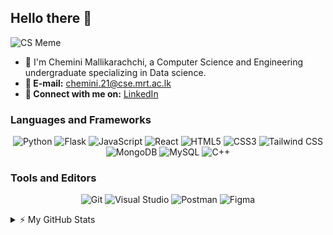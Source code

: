 ## Hello there 👋

![CS Meme](https://media.giphy.com/media/RbDKaczqWovIugyJmW/giphy.gif)

- **🌻** I'm Chemini Mallikarachchi, a Computer Science and Engineering undergraduate specializing in Data science.
- **📧 E-mail:** chemini.21@cse.mrt.ac.lk
- **🔗 Connect with me on:** [LinkedIn](https://www.linkedin.com/in/chemini-mallikarachchi/)

### Languages and Frameworks
<p align="center">
    <img src="https://img.shields.io/badge/python-3776AB?style=for-the-badge&logo=python&logoColor=white" alt="Python" />
    <img src="https://img.shields.io/badge/flask-000000?style=for-the-badge&logo=flask&logoColor=white" alt="Flask" />
    <img src="https://img.shields.io/badge/javascript-F7DF1E?style=for-the-badge&logo=javascript&logoColor=black" alt="JavaScript" />
    <img src="https://img.shields.io/badge/react-61DAFB?style=for-the-badge&logo=react&logoColor=black" alt="React" />
    <img src="https://img.shields.io/badge/html5-E34F26?style=for-the-badge&logo=html5&logoColor=white" alt="HTML5" />
    <img src="https://img.shields.io/badge/css3-1572B6?style=for-the-badge&logo=css3&logoColor=white" alt="CSS3" />
    <img src="https://img.shields.io/badge/tailwindcss-38B2AC?style=for-the-badge&logo=tailwindcss&logoColor=white" alt="Tailwind CSS" />
    <img src="https://img.shields.io/badge/mongodb-47A248?style=for-the-badge&logo=mongodb&logoColor=white" alt="MongoDB" />
    <img src="https://img.shields.io/badge/mysql-4479A1?style=for-the-badge&logo=mysql&logoColor=white" alt="MySQL" />
    <img src="https://img.shields.io/badge/c++-00599C?style=for-the-badge&logo=c%2B%2B&logoColor=white" alt="C++" />
</p>

### Tools and Editors
<p align="center">
    <img src="https://img.shields.io/badge/git-F05032?style=for-the-badge&logo=git&logoColor=white" alt="Git" />
    <img src="https://img.shields.io/badge/visual%20studio-5C2D91?style=for-the-badge&logo=visual%20studio&logoColor=white" alt="Visual Studio" />
    <img src="https://img.shields.io/badge/postman-FF6C37?style=for-the-badge&logo=postman&logoColor=white" alt="Postman" />
    <img src="https://img.shields.io/badge/figma-F24E1E?style=for-the-badge&logo=figma&logoColor=white" alt="Figma" />
</p>

<details>
  <summary>⚡ My GitHub Stats</summary>
  <br/>
  ### 🔥 Top Languages
  ![Top Langs](https://github-readme-stats.vercel.app/api/top-langs/?username=CheliM7&layout=compact&theme=radical)
</details>
